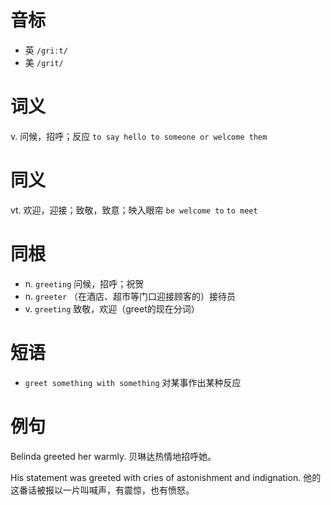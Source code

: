 # 音标

- 英 `/griːt/`
- 美 `/ɡrit/`

# 词义

v. 问候，招呼；反应
`to say hello to someone or welcome them`

# 同义

vt. 欢迎，迎接；致敬，致意；映入眼帘
`be welcome to` `to meet`

# 同根

- n. `greeting` 问候，招呼；祝贺
- n. `greeter` （在酒店、超市等门口迎接顾客的）接待员
- v. `greeting` 致敬，欢迎（greet的现在分词）

# 短语

- `greet something with something` 对某事作出某种反应

# 例句

Belinda greeted her warmly.
贝琳达热情地招呼她。

His statement was greeted with cries of astonishment and indignation.
他的这番话被报以一片叫喊声，有震惊，也有愤怒。


